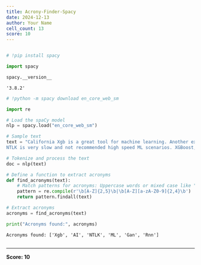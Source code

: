 ```yaml
---
title: Acrony-Finder-Spacy
date: 2024-12-13
author: Your Name
cell_count: 13
score: 10
---
```


```python

```


```python
# !pip install spacy
```


```python
import spacy
```


```python
spacy.__version__
```




    '3.8.2'




```python
# !python -m spacy download en_core_web_sm
```


```python
import re
```


```python
# Load the spaCy model
nlp = spacy.load("en_core_web_sm")
```


```python
# Sample text
text = "California Xgb is a great tool for machine learning. Another example is AI. \
NTLK is very slow and not recommended high speed ML scenarios. XGBoost, Claude, PrettyMetrics, Rl, Gan, Rnn"
```


```python
# Tokenize and process the text
doc = nlp(text)
```


```python
# Define a function to extract acronyms
def find_acronyms(text):
    # Match patterns for acronyms: Uppercase words or mixed case like "Xgb"
    pattern = re.compile(r'\b[A-Z]{2,5}\b|\b[A-Z][a-zA-Z0-9]{2,4}\b')
    return pattern.findall(text)
```


```python
# Extract acronyms
acronyms = find_acronyms(text)
```


```python
print("Acronyms found:", acronyms)
```

    Acronyms found: ['Xgb', 'AI', 'NTLK', 'ML', 'Gan', 'Rnn']



```python

```


---
**Score: 10**